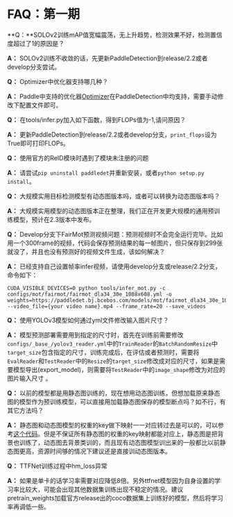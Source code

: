 # FAQ：第一期

**Q：**SOLOv2训练mAP值宽幅震荡，无上升趋势，检测效果不好，检测置信度超过了1的原因是？

**A：** SOLOv2训练不收敛的话，先更新PaddleDetection到release/2.2或者develop分支尝试。



**Q：** Optimizer中优化器支持哪几种？

**A：** Paddle中支持的优化器[Optimizer](https://www.paddlepaddle.org.cn/documentation/docs/zh/api/paddle/optimizer/Overview_cn.html )在PaddleDetection中均支持，需要手动修改下配置文件即可。



**Q：** 在tools/infer.py加入如下函数，得到FLOPs值为-1,请问原因？

**A：** 更新PaddleDetection到release/2.2或者develop分支，`print_flops`设为True即可打印FLOPs。



**Q：** 使用官方的ReID模块时遇到了模块未注册的问题

**A：** 请尝试`pip uninstall paddledet`并重新安装，或者`python setup.py install`。



**Q：** 大规模实用目标检测模型有动态图版本吗，或者可以转换为动态图版本吗？

**A：** 大规模实用模型的动态图版本正在整理，我们正在开发更大规模的通用预训练模型，预计在2.3版本中发布。



**Q：** Develop分支下FairMot预测视频问题：预测视频时不会完全运行完毕。比如用一个300frame的视频，代码会保存预测结果的每一帧图片，但只保存到299张就没了，并且也没有预测好的视频文件生成，该如何解决？

**A：** 已经支持自己设置帧率infer视频，请使用develop分支或release/2.2分支，命令如下：

```
CUDA_VISIBLE_DEVICES=0 python tools/infer_mot.py -c configs/mot/fairmot/fairmot_dla34_30e_1088x608.yml -o weights=https://paddledet.bj.bcebos.com/models/mot/fairmot_dla34_30e_1088x608.pdparams --video_file={your video name}.mp4 --frame_rate=20 --save_videos
```



**Q：** 使用YOLOv3模型如何通过yml文件修改输入图片尺寸？

**A：** 模型预测部署需要用到指定的尺寸时，首先在训练前需要修改`configs/_base_/yolov3_reader.yml`中的`TrainReader`的`BatchRandomResize`中`target_size`包含指定的尺寸，训练完成后，在评估或者预测时，需要将`EvalReader`和`TestReader`中的`Resize`的`target_size`修改成对应的尺寸，如果是需要模型导出(export_model)，则需要将`TestReader`中的`image_shape`修改为对应的图片输入尺寸 。



**Q：** 以前的模型都是用静态图训练的，现在想用动态图训练，但想加载原来静态图的模型作为预训练模型，可以直接用加载静态图保存的模型断点吗？如不行，有其它方法吗？

**A：** 静态图和动态图模型的权重的key做下映射一一对应转过去是可以的，可以参考[这个代码](https://github.com/nemonameless/weights_st2dy )。但是不保证所有静态图的权重的key映射都能对应上，静态图是把背景也训练了，动态图去背景类训的，而且现有动态图模型训出来的一般都比以前静态图更高，资源时间够的情况下建议还是直接训动态图版本。



**Q：** TTFNet训练过程中hm_loss异常

**A：** 如果是单卡的话学习率需要对应降低8倍。另外ttfnet模型因为自身设置的学习率比较大，可能会出现其他数据集训练出现不稳定的情况。建议pretrain_weights加载官方release出的coco数据集上训练好的模型，然后将学习率再调低一些。
